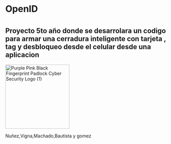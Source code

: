 <H1> OpenID <H1>
<H2> Proyecto 5to año  donde se desarrolara un codigo para armar una cerradura inteligente con tarjeta , tag y desbloqueo desde el celular desde una aplicacion </H2>

<img width="200" height="200" alt="Purple Pink Black Fingerprint Padlock Cyber Security Logo (1)" src="https://github.com/user-attachments/assets/04739158-2bc8-4875-90eb-56c33e0d1a63" />
<br>

Nuñez,Vigna,Machado,Bautista y gomez
